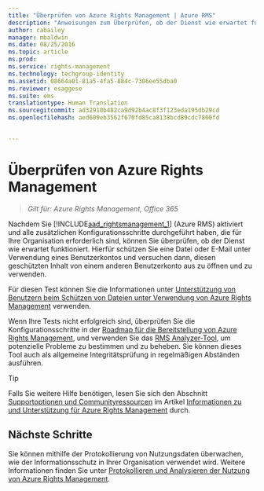 ```yaml
---
title: "Überprüfen von Azure Rights Management | Azure RMS"
description: "Anweisungen zum Überprüfen, ob der Dienst wie erwartet funktioniert. Hierbei wird eine Datei oder E-Mail unter Verwendung eines Benutzerkontos geschützt und anschließend versucht, diesen geschützten Inhalt von einem anderen Benutzerkonto aus zu öffnen und zu verwenden."
author: cabailey
manager: mbaldwin
ms.date: 08/25/2016
ms.topic: article
ms.prod: 
ms.service: rights-management
ms.technology: techgroup-identity
ms.assetid: 08664a01-81a5-4fa5-884c-7306ee55dba0
ms.reviewer: esaggese
ms.suite: ems
translationtype: Human Translation
ms.sourcegitcommit: ad32910b482ca9d92b4ac8f3f123eda195db29cd
ms.openlocfilehash: aed609eb3562f670fd85ca8138bcd89cdc7800fd


---
```


# Überprüfen von Azure Rights Management

>*Gilt für: Azure Rights Management, Office 365*

Nachdem Sie [!INCLUDE[aad_rightsmanagement_1](../includes/aad_rightsmanagement_1_md.md)] (Azure RMS) aktiviert und alle zusätzlichen Konfigurationsschritte durchgeführt haben, die für Ihre Organisation erforderlich sind, können Sie überprüfen, ob der Dienst wie erwartet funktioniert. Hierfür schützen Sie eine Datei oder E-Mail unter Verwendung eines Benutzerkontos und versuchen dann, diesen geschützten Inhalt von einem anderen Benutzerkonto aus zu öffnen und zu verwenden.

Für diesen Test können Sie die Informationen unter [Unterstützung von Benutzern beim Schützen von Dateien unter Verwendung von Azure Rights Management](help-users.md) verwenden.

Wenn Ihre Tests nicht erfolgreich sind, überprüfen Sie die Konfigurationsschritte in der [Roadmap für die Bereitstellung von Azure Rights Management](../plan-design/deployment-roadmap.md), und verwenden Sie das [RMS Analyzer-Tool](http://www.microsoft.com/en-us/download/details.aspx?id=46437), um potenzielle Probleme zu bestimmen und zu beheben. Sie können dieses Tool auch als allgemeine Integritätsprüfung in regelmäßigen Abständen ausführen.

> [!TIP]
> Falls Sie weitere Hilfe benötigen, lesen Sie sich den Abschnitt [Supportoptionen und Communityressourcen](../get-started/information-support.md#support-options-and-community-resources) im Artikel [Informationen zu und Unterstützung für Azure Rights Management](../get-started/information-support.md) durch.

## Nächste Schritte

Sie können mithilfe der Protokollierung von Nutzungsdaten überwachen, wie der Informationsschutz in Ihrer Organisation verwendet wird. Weitere Informationen finden Sie unter [Protokollieren und Analysieren der Nutzung von Azure Rights Management](log-analyze-usage.md).






<!--HONumber=Aug16_HO4-->


